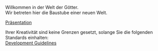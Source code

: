 Willkommen in der Welt der Götter. \
Wir betreten hier die Baustube einer neuen Welt.

[Präsentation](https://docs.google.com/presentation/d/1KcR8Mq1hA2ni5YJbDtSYXXkySkcMsd5pV93HSHeVtyc/edit?usp=sharing)

Ihrer Kreativität sind keine Grenzen gesetzt, solange Sie die folgenden Standards einhalten: \
[Development Guidelines](https://github.com/Tadd12/DnD6/wiki/DevelopmentGuidelines)
